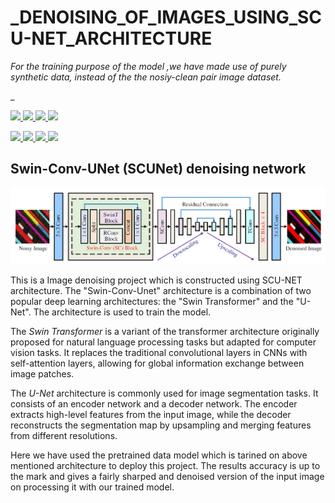# _DENOISING_OF_IMAGES_USING_SCU-NET_ARCHITECTURE



*For the training purpose of the model ,we have made use of purely synthetic data, instead of the the nosiy-clean pair image dataset.*


_
<p align="left">
  <a href="https://github.com/cszn/SCUNet">
    <img width=48% src="https://github.com/cszn/cszn.github.io/blob/master/files/input_16.gif"/>
    <img width=48% src="https://github.com/cszn/cszn.github.io/blob/master/files/cc_fnb_0042_16.gif"/>
    <img width=48% src="https://github.com/cszn/cszn.github.io/blob/master/files/ct_fnb_0019_16.gif"/>
    <img width=48% src="https://github.com/cszn/cszn.github.io/blob/master/files/cty_fnb_0047_16.gif"/>
  </a>
</p>

<p align="left">
  <a href="https://github.com/cszn/SCUNet">
    <img width=48% src="https://github.com/cszn/cszn.github.io/blob/master/files/g_fnb_0009_16.gif"/>
    <img width=48% src="https://github.com/cszn/cszn.github.io/blob/master/files/kf_fnb_0058_16.gif"/>
    <img width=48% src="https://github.com/cszn/cszn.github.io/blob/master/files/mc_fnb_0001_16.gif"/>
    <img width=48% src="https://github.com/cszn/cszn.github.io/blob/master/files/wm_fnb_0010_16.gif"/>
  </a>
</p>



Swin-Conv-UNet (SCUNet) denoising network
----------
<img src="figs/arch_scunet.png" width="900px"/> 


This is a Image denoising project which is constructed using SCU-NET architecture.
The "Swin-Conv-Unet" architecture is a combination of two popular deep learning architectures: the "Swin Transformer" and the "U-Net".
The architecture is used to train the model.

The *Swin Transformer* is a variant of the transformer architecture originally proposed for natural language processing tasks but adapted for computer vision tasks.
It replaces the traditional convolutional layers in CNNs with self-attention layers, allowing for global information exchange between image patches.

The *U-Net* architecture is commonly used for image segmentation tasks. It consists of an encoder network and a decoder network.
The encoder extracts high-level features from the input image, while the decoder reconstructs the segmentation map by upsampling and merging features from different resolutions.

Here we have used the pretrained data model which is tarined on above mentioned architecture to deploy this project.
The results accuracy is up to the mark and gives a fairly sharped and denoised version of the input image on processing it with our trained model.


